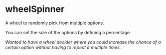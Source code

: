 # wheelSpinner

A wheel to randomly pick from multiple options.

You can set the size of the options by defining a percentage.

*Wanted to have a wheel decider where you could increase the chance of a certain option without having to repeat it multiple times.*

